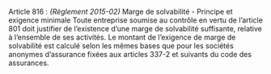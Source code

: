 Article 816 : _(Règlement 2015-02)_ Marge de solvabilité - Principe et exigence minimale
Toute entreprise soumise au contrôle en vertu de l’article 801 doit justifier de l’existence d’une marge de solvabilité suffisante, relative à l’ensemble de ses activités.
Le montant de l’exigence de marge de solvabilité est calculé selon les mêmes bases que pour les sociétés anonymes d’assurance fixées aux articles 337-2 et suivants du code des assurances.